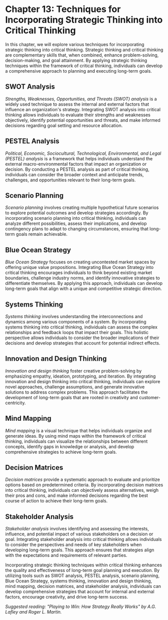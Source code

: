 Chapter 13: Techniques for Incorporating Strategic Thinking into Critical Thinking
==================================================================================

In this chapter, we will explore various techniques for incorporating strategic thinking into critical thinking. Strategic thinking and critical thinking are complementary skills that, when combined, enhance problem-solving, decision-making, and goal attainment. By applying strategic thinking techniques within the framework of critical thinking, individuals can develop a comprehensive approach to planning and executing long-term goals.

SWOT Analysis
-------------

*Strengths, Weaknesses, Opportunities, and Threats (SWOT) analysis* is a widely used technique to assess the internal and external factors that influence an organization's strategy. Integrating SWOT analysis into critical thinking allows individuals to evaluate their strengths and weaknesses objectively, identify potential opportunities and threats, and make informed decisions regarding goal setting and resource allocation.

PESTEL Analysis
---------------

*Political, Economic, Sociocultural, Technological, Environmental, and Legal (PESTEL) analysis* is a framework that helps individuals understand the external macro-environmental factors that impact an organization or decision. By conducting a PESTEL analysis as part of critical thinking, individuals can consider the broader context and anticipate trends, challenges, and opportunities relevant to their long-term goals.

Scenario Planning
-----------------

*Scenario planning* involves creating multiple hypothetical future scenarios to explore potential outcomes and develop strategies accordingly. By incorporating scenario planning into critical thinking, individuals can analyze different possibilities, assess their implications, and develop contingency plans to adapt to changing circumstances, ensuring that long-term goals remain achievable.

Blue Ocean Strategy
-------------------

*Blue Ocean Strategy* focuses on creating uncontested market spaces by offering unique value propositions. Integrating Blue Ocean Strategy into critical thinking encourages individuals to think beyond existing market boundaries, challenge industry norms, and identify innovative strategies to differentiate themselves. By applying this approach, individuals can develop long-term goals that align with a unique and competitive strategic direction.

Systems Thinking
----------------

*Systems thinking* involves understanding the interconnections and dynamics among various components of a system. By incorporating systems thinking into critical thinking, individuals can assess the complex relationships and feedback loops that impact their goals. This holistic perspective allows individuals to consider the broader implications of their decisions and develop strategies that account for potential indirect effects.

Innovation and Design Thinking
------------------------------

*Innovation and design thinking* foster creative problem-solving by emphasizing empathy, ideation, prototyping, and iteration. By integrating innovation and design thinking into critical thinking, individuals can explore novel approaches, challenge assumptions, and generate innovative solutions to address complex problems. This approach facilitates the development of long-term goals that are rooted in creativity and customer-centricity.

Mind Mapping
------------

*Mind mapping* is a visual technique that helps individuals organize and generate ideas. By using mind maps within the framework of critical thinking, individuals can visualize the relationships between different concepts, identify gaps in knowledge or analysis, and develop comprehensive strategies to achieve long-term goals.

Decision Matrices
-----------------

*Decision matrices* provide a systematic approach to evaluate and prioritize options based on predetermined criteria. By incorporating decision matrices into critical thinking, individuals can objectively assess alternatives, weigh their pros and cons, and make informed decisions regarding the best course of action to achieve their long-term goals.

Stakeholder Analysis
--------------------

*Stakeholder analysis* involves identifying and assessing the interests, influence, and potential impact of various stakeholders on a decision or goal. Integrating stakeholder analysis into critical thinking allows individuals to consider the perspectives and needs of key stakeholders when developing long-term goals. This approach ensures that strategies align with the expectations and requirements of relevant parties.

Incorporating strategic thinking techniques within critical thinking enhances the quality and effectiveness of long-term goal planning and execution. By utilizing tools such as SWOT analysis, PESTEL analysis, scenario planning, Blue Ocean Strategy, systems thinking, innovation and design thinking, mind mapping, decision matrices, and stakeholder analysis, individuals can develop comprehensive strategies that account for internal and external factors, encourage creativity, and drive long-term success.

*Suggested reading: "Playing to Win: How Strategy Really Works" by A.G. Lafley and Roger L. Martin.*
